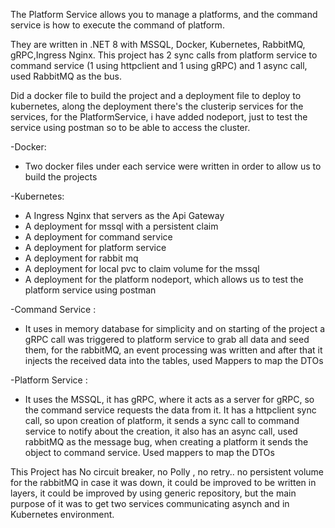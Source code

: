 The Platform Service allows you to manage a platforms, and the command service is how to execute the command of platform.


They are written in .NET 8 with MSSQL, Docker, Kubernetes, RabbitMQ, gRPC,Ingress Nginx.
This project has 2 sync calls from platform service to command service (1 using httpclient and 1 using gRPC)
and 1 async call, used RabbitMQ as the bus.

Did a docker file to build the project and a deployment file to deploy to kubernetes, along the deployment there's the clusterip services for the services, for the PlatformService, i have added nodeport, just to test the service using postman so to be able to access the cluster.

-Docker:
* Two docker files under each service were written in order to allow us to build the projects

-Kubernetes:
* A Ingress Nginx that servers as the Api Gateway
* A deployment for mssql with a persistent claim
* A deployment for command service
* A deployment for platform service
* A deployment for rabbit mq 
* A deployment for local pvc to claim volume for the mssql
* A deployment for the platform nodeport, which allows us to test the platform service using postman

-Command Service :
* It uses in memory database for simplicity and on starting of the project a gRPC call was triggered to platform service to grab all data and seed them, for the rabbitMQ, an event processing was written and after that it injects the received data into the tables, used Mappers to map the DTOs

-Platform Service :
* It uses the MSSQL, it has gRPC, where it acts as a server for gRPC, so the command service requests the data from it. It has a httpclient sync call, so upon creation of platform, it sends a sync call to command service to notify about the creation, it also has an async call, used rabbitMQ as the message bug, when creating a platform it sends the object to command service. Used mappers to map the DTOs

This Project has No circuit breaker, no Polly , no retry.. no persistent volume for the rabbitMQ in case it was down, it could be improved to be written in layers, it could be improved by using generic repository, but the main purpose of it was to get two services communicating asynch and in Kubernetes environment.
